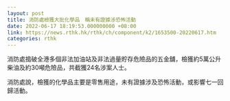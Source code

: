 ```yaml
---
layout: post
title: 消防處檢獲大批化學品　稱未有證據涉恐怖活動
date: 2022-06-17 18:19:53.000000000 +08:00
link: https://news.rthk.hk/rthk/ch/component/k2/1653500-20220617.htm
categories: rthk
---
```


消防處搗破全港多個非法加油站及非法過量貯存危險品的五金舖，檢獲約5萬公升柴油及約30噸危險品，共截獲24名涉案人士。

消防處說，檢獲的化學品主要是零售用途，未有證據涉及恐怖活動，或影響七一回歸活動。
